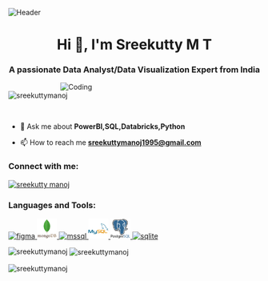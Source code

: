 ![Header](https://mir-s3-cdn-cf.behance.net/project_modules/fs/f28b4022600593.58c272e374fa3.gif)
<h1 align="center">Hi 👋, I'm Sreekutty M T</h1>
<h3 align="center">A passionate Data Analyst/Data Visualization Expert from India</h3>
<img align="right" alt="Coding" width="400" src="https://miro.medium.com/v2/resize:fit:828/format:webp/1*DsIpnvUFCtKFEXCWLx3g5Q.gif">

<p align="left"> <img src="https://komarev.com/ghpvc/?username=sreekuttymanoj&label=Profile%20views&color=0e75b6&style=flat" alt="sreekuttymanoj" /> </p>

<p align="left"> <a href="https://twitter.com/" target="blank"><img src="https://img.shields.io/twitter/follow/?logo=twitter&style=for-the-badge" alt="" /></a> </p>

- 💬 Ask me about **PowerBI,SQL,Databricks,Python**

- 📫 How to reach me **sreekuttymanoj1995@gmail.com**

<h3 align="left">Connect with me:</h3>
<p align="left">
<a href="https://linkedin.com/in/sreekutty manoj" target="blank"><img align="center" src="https://raw.githubusercontent.com/rahuldkjain/github-profile-readme-generator/master/src/images/icons/Social/linked-in-alt.svg" alt="sreekutty manoj" height="30" width="40" /></a>
</p>

<h3 align="left">Languages and Tools:</h3>
<p align="left"> <a href="https://www.figma.com/" target="_blank" rel="noreferrer"> <img src="https://www.vectorlogo.zone/logos/figma/figma-icon.svg" alt="figma" width="40" height="40"/> </a> <a href="https://www.mongodb.com/" target="_blank" rel="noreferrer"> <img src="https://raw.githubusercontent.com/devicons/devicon/master/icons/mongodb/mongodb-original-wordmark.svg" alt="mongodb" width="40" height="40"/> </a> <a href="https://www.microsoft.com/en-us/sql-server" target="_blank" rel="noreferrer"> <img src="https://www.svgrepo.com/show/303229/microsoft-sql-server-logo.svg" alt="mssql" width="40" height="40"/> </a> <a href="https://www.mysql.com/" target="_blank" rel="noreferrer"> <img src="https://raw.githubusercontent.com/devicons/devicon/master/icons/mysql/mysql-original-wordmark.svg" alt="mysql" width="40" height="40"/> </a> <a href="https://www.postgresql.org" target="_blank" rel="noreferrer"> <img src="https://raw.githubusercontent.com/devicons/devicon/master/icons/postgresql/postgresql-original-wordmark.svg" alt="postgresql" width="40" height="40"/> </a> <a href="https://www.sqlite.org/" target="_blank" rel="noreferrer"> <img src="https://www.vectorlogo.zone/logos/sqlite/sqlite-icon.svg" alt="sqlite" width="40" height="40"/> </a> </p>

<p><img align="left" src="https://github-readme-stats.vercel.app/api/top-langs?username=sreekuttymanoj&show_icons=true&locale=en&layout=compact" alt="sreekuttymanoj" /></p>

<p>&nbsp;<img align="center" src="https://github-readme-stats.vercel.app/api?username=sreekuttymanoj&show_icons=true&locale=en" alt="sreekuttymanoj" /></p>

<p><img align="center" src="https://github-readme-streak-stats.herokuapp.com/?user=sreekuttymanoj&" alt="sreekuttymanoj" /></p>
